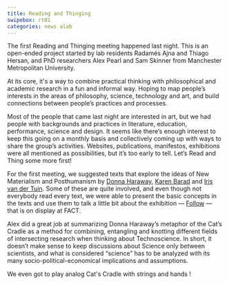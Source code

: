 ```yaml
---
title: Reading and Thinging
swipebox: rt01
categories: news alab
---
```

The first Reading and Thinging meeting happened last night. This is an open-ended project started by lab residents Radamés Ajna and Thiago Hersan, and PhD researchers Alex Pearl and Sam Skinner from Manchester Metropolitan University.

At its core, it's a way to combine practical thinking with philosophical and academic research in a fun and informal way. Hoping to map people&#8217;s interests in the areas of philosophy, science, technology and art, and build connections between people&#8217;s practices and processes. 

Most of the people that came last night are interested in art, but we had people with backgrounds and practices in literature, education, performance, science and design. It seems like there&#8217;s enough interest to keep this going on a monthly basis and collectively coming up with ways to share the group&#8217;s activities. Websites, publications, manifestos, exhibitions were all mentioned as possibilities, but it&#8217;s too early to tell. Let&#8217;s Read and Thing some more first!

For the first meeting, we suggested texts that explore the ideas of New Materialism and Posthumanism by [Donna Haraway](https://muse.jhu.edu/journals/configurations/v002/2.1haraway.html), [Karen Barad](http://humweb.ucsc.edu/feministstudies/faculty/barad/barad-posthumanist.pdf) and [Iris van der Tuin](http://www.academia.edu/7636218/Diffraction_as_a_Methodology_for_Feminist_Onto-Epistemology_On_Encountering_Chantal_Chawaf_and_Posthuman_Interpellation_2014_). Some of these are quite involved, and even though not everybody read every text, we were able to present the basic concepts in the texts and use them to talk a little bit about the exhibition &#8212; [Follow](http://www.fact.co.uk/projects/follow.aspx) &#8212; that is on display at FACT.

Alex did a great job at summarizing Donna Haraway&#8217;s metaphor of the Cat&#8217;s Cradle as a method for combining, entangling and knotting different fields of intersecting research when thinking about Technoscience. In short, it doesn&#8217;t make sense to keep discussions about Science only between scientists, and what is considered &#8220;science&#8221; has to be analyzed with its many socio-political-economical implications and assumptions.

We even got to play analog Cat's Cradle with strings and hands !
